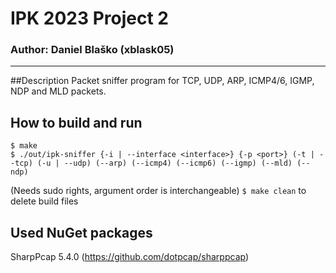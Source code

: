 # IPK 2023 Project 2
### Author: Daniel Blaško (xblask05)
<hr>

##Description
Packet sniffer program for TCP, UDP, ARP, ICMP4/6, IGMP, NDP and MLD packets.

## How to build and run
```
$ make
$ ./out/ipk-sniffer {-i | --interface <interface>} {-p <port>} (-t | --tcp) (-u | --udp) (--arp) (--icmp4) (--icmp6) (--igmp) (--mld) (--ndp)
```
(Needs sudo rights, argument order is interchangeable)
`$ make clean` to delete build files

## Used NuGet packages
SharpPcap 5.4.0 (https://github.com/dotpcap/sharppcap)
